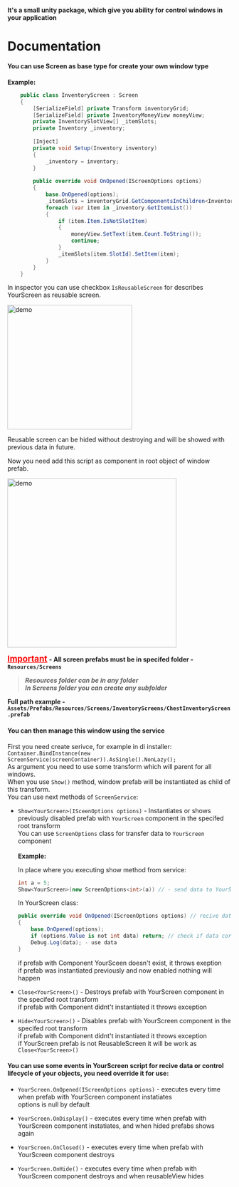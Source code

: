 #### It's a small unity package, which give you ability for control windows in your application

# Documentation
#### You can use Screen as base type for create your own window type

**Example:**
```C#
    public class InventoryScreen : Screen
    {
        [SerializeField] private Transform inventoryGrid;
        [SerializeField] private InventoryMoneyView moneyView;
        private InventorySlotView[] _itemSlots;
        private Inventory _inventory;
        
        [Inject] 
        private void Setup(Inventory inventory)
        {
            _inventory = inventory;
        }
        
        public override void OnOpened(IScreenOptions options)
        {
            base.OnOpened(options);
            _itemSlots = inventoryGrid.GetComponentsInChildren<InventorySlotView>();
            foreach (var item in _inventory.GetItemList())
            {
                if (item.Item.IsNotSlotItem)
                {
                    moneyView.SetText(item.Count.ToString());
                    continue;
                }
                _itemSlots[item.SlotId].SetItem(item);
            }
        }
    }
```
In inspector you can use checkbox `IsReusableScreen` for describes YourScreen as reusable screen.

<img src="https://i.ibb.co/QbWTDvf/Screen-Manager-Unity-Package-Demo.png" alt="demo" width="280"></img>

Reusable screen can be hided without destroying and will be showed with previous data in future.
    
Now you need add this script as component in root object of window prefab.

<img src="https://i.ibb.co/mhdZZQt/Screen-Manager-Unity-Package-Demo2.png" alt="demo" height="380"></img>

<span style="font-size:14pt;color:red"><ins>**Important**</ins></span> **- All screen prefabs must be in specifed folder - `Resources/Screens`**
>***Resources folder can be in any folder<br>
In Screens folder you can create any subfolder***

**Full path example - `Assets/Prefabs/Resources/Screens/InventoryScreens/ChestInventoryScreen.prefab`**

#### You can then manage this window using the service<br>
First you need create serivce, for example in di installer:<br>
`Container.BindInstance(new ScreenService(screenContainer)).AsSingle().NonLazy();`
<br>
As argument you need to use some transform which will parent for all windows.<br>
When you use `Show()` method, window prefab will be instantiated as child of this transform.<br>
You can use next methods of `ScreenService`:

+ `Show<YourScreen>(ISceenOptions options)` - Instantiates or shows previously disabled prefab with `YourScreen` component in the specifed root transform<br>
You can use `ScreenOptions` class for transfer data to `YourScreen` component<br><br>
**Example:**<br>

    In place where you executing show method from service:<br>
    ```C#
    int a = 5;
    Show<YourScreen>(new ScreenOptions<int>(a)) // - send data to YourScreen component
    ```
    In YourScreen class:<vr>
    ```C#
    public override void OnOpened(IScreenOptions options) // recive data 
    {
        base.OnOpened(options);
        if (options.Value is not int data) return; // check if data correct and cast object to your data type
        Debug.Log(data); - use data
    }
    ```

    if prefab with Component YourSceen doesn't exist, it throws exeption<br>
    if prefab was instantiated previously and now enabled nothing will happen<br>

+ `Close<YourScreen>()` - Destroys prefab with YourScreen component in the specifed root transform<br>
if prefab with Component didnt't instantiated it throws exception

+ `Hide<YourScreen>()` - Disables prefab with YourScreen component in the specifed root transform<br>
if prefab with Component didnt't instantiated it throws exception<br>
if YourScreen prefab is not ReusableScreen it will be work as `Close<YourScreen>()`

#### You can use some events in YourScreen script for recive data or control lifecycle of your objects, you need override it for use:<br>

+ `YourScreen.OnOpened(IScreenOptions options)` - executes every time when prefab with YourScreen component instatiates<br>
options is null by default<br>

+ `YourScreen.OnDisplay()` - executes every time when prefab with YourScreen component instatiates, and when hided prefabs shows again<br>

+ `YourScreen.OnClosed()` - executes every time when prefab with YourScreen component destroys<br>

+ `YourScreen.OnHide()` - executes every time when prefab with YourScreen component destroys and when reusableView hides 
